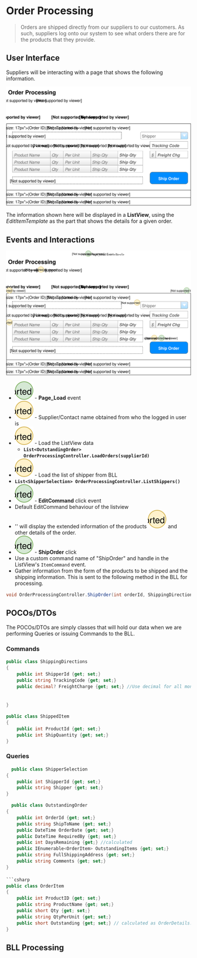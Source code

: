 # Order Processing

> Orders are shipped directly from our suppliers to our customers. As such, suppliers log onto our system to see what orders there are for the products that they provide.

## User Interface

Suppliers will be interacting with a page that shows the following information.

![Mockup](./Shipping-Orders.svg)

The information shown here will be displayed in a **ListView**, using the *EditItemTemplate* as the part that shows the details for a given order.

## Events and Interactions

![Plan](Shipping_Orders_Updated.svg)

- ![](1.svg) - **Page_Load** event
 - ![](A.svg) - Supplier/Contact name obtained from who the logged in user is
 - ![](B.svg) - Load the ListView data
    - **`List<OutstandingOrder>
    OrderProcessingController.LoadOrders(supplierId)
    `**
 - ![](C.svg) - Load the list of shipper from BLL
  - **`List<ShipperSelection>
  OrderProcessingController.ListShippers()`**
- ![](2.svg) - **EditCommand** click event
 - Default EditCommand behaviour of the listview
 - '<EditItemTemplate>' will display the extended information of the products ![](D.svg) and other details of the order.
- ![](3.svg) - **ShipOrder** click
 - Use a custom command name of "ShipOrder" and handle in the ListView's `ItemCommand` event.
 - Gather information from the form of the products to be shipped and the shipping information. This is sent to the following method in the BLL for processing.
 ```csharp
void OrderProcessingController.ShipOrder(int orderId, ShippingDirections shipping, List<ShippedItem> items)
 ```
 
## POCOs/DTOs

The POCOs/DTOs are simply classes that will hold our data when we are performing Queries or issuing Commands to the BLL.

### Commands

```csharp
public class ShippingDirections
{
    public int ShipperId {get; set;}
    public string TrackingCode {get; set;}
    public decimal? FreightCharge {get; set;} //Use decimal for all monetary values in c#


}
```

```csharp
public class ShippedItem
{
    public int ProductId {get; set;}
    public int ShipQuantity {get; set;}
}
```

### Queries

```csharp
  public class ShipperSelection
{
    public int ShipperId {get; set;}
    public string Shipper {get; set;}
}

```
```csharp
  public class OutstandingOrder
{
    public int OrderId {get; set;}
    public string ShipToName {get; set;}
    public DateTime OrderDate {get; set;}
    public DateTime RequiredBy {get; set;}
    public int DaysRemaining {get;} //calculated
    public IEnumerable<OrderItem> OutstandingItems {get; set;}
    public string FullShippingAddress {get; set;}
    public string Comments {get; set;}
}

```csharp
public class OrderItem 
{
    public int ProductID {get; set;}
    public string ProductName {get; set;}
    public short Qty {get; set;}
    public string QtyPerUnit {get; set;}
    public short Outstanding {get; set;} // calculated as OrderDetails.Quantity - Sum  (shipped quantity)
}

```
## BLL Processing
